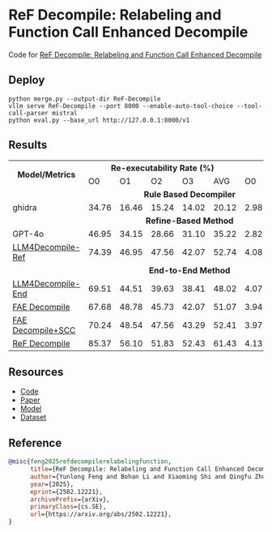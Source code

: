 # ReF Decompile: Relabeling and Function Call Enhanced Decompile

Code for [ReF Decompile: Relabeling and Function Call Enhanced Decompile](https://arxiv.org/abs/2502.12221)

## Deploy

```base
python merge.py --output-dir ReF-Decompile
vllm serve ReF-Decompile --port 8000 --enable-auto-tool-choice --tool-call-parser mistral
python eval.py --base_url http://127.0.0.1:8000/v1
```

## Results

<table class="table">
    <tr class="header">
        <th rowspan="2">Model/Metrics</th>
        <th colspan="5">Re-executability Rate (%)</th>
        <th colspan="5">Readability (#)</th>
    </tr>
    <tr class="header">
        <td>O0</td><td>O1</td><td>O2</td><td>O3</td><td>AVG</td>
        <td>O0</td><td>O1</td><td>O2</td><td>O3</td><td>AVG</td>
    </tr>
    <tr style="text-align: center;"><td colspan="11"><strong>Rule Based Decompiler</strong></td></tr>
    <tr>
        <td>ghidra</td>
        <td>34.76</td><td>16.46</td><td>15.24</td><td>14.02</td><td>20.12</td>
        <td>2.98</td><td>2.41</td><td>2.52</td><td>2.38</td><td>2.57</td>
    </tr>
    <tr style="text-align: center;"><td colspan="11"><strong>Refine-Based Method</strong></td></tr>
    <tr>
        <td>GPT-4o</td>
        <td>46.95</td><td>34.15</td><td>28.66</td><td>31.10</td><td>35.22</td>
        <td>2.82</td><td>2.35</td><td>2.29</td><td>2.31</td><td>2.44</td>
    </tr>
    <tr>
        <td><a href="https://github.com/albertan017/LLM4Decompile">LLM4Decompile-Ref</a></td>
        <td>74.39</td><td>46.95</td><td>47.56</td><td>42.07</td><td>52.74</td>
        <td>4.08</td><td>3.38</td><td>3.34</td><td>3.19</td><td>3.50</td>
    </tr>
    <tr style="text-align: center;"><td colspan="11"><strong>End-to-End Method</strong></td></tr>
    <tr>
        <td><a href="https://github.com/albertan017/LLM4Decompile">LLM4Decompile-End</a></td>
        <td>69.51</td><td>44.51</td><td>39.63</td><td>38.41</td><td>48.02</td>
        <td>4.07</td><td>3.46</td><td>3.40</td><td>3.23</td><td>3.54</td>
    </tr>
    <tr>
        <td><a href="https://github.com/AlongWY/sccdec">FAE Decompile</a></td>
        <td>67.68</td><td>48.78</td><td>45.73</td><td>42.07</td><td>51.07</td>
        <td>3.94</td><td>3.46</td><td>3.40</td><td>3.25</td><td>3.51</td>
    </tr>
    <tr>
        <td><a href="https://github.com/AlongWY/sccdec">FAE Decompile+SCC</a></td>
        <td>70.24</td><td>48.54</td><td>47.56</td><td>43.29</td><td>52.41</td>
        <td>3.97</td><td>3.48</td><td>3.41</td><td>3.23</td><td>3.52</td>
    </tr>
    <tr>
        <td><a href="https://github.com/AlongWY/ReF-Dec">ReF Decompile</a></td>
        <td>85.37</td><td>56.10</td><td>51.83</td><td>52.43</td><td>61.43</td>
        <td>4.13</td><td>3.60</td><td>3.54</td><td>3.49</td><td>3.69</td>
    </tr>
</table>


## Resources

+ [Code](https://github.com/AlongWY/ReF-Dec)
+ [Paper](https://arxiv.org/abs/2502.12221)
+ [Model](https://huggingface.co/ylfeng/ReF-Decompile-lora)
+ [Dataset](https://huggingface.co/datasets/ylfeng/ReF-Decompile-dataset)

## Reference

```bibtex
@misc{feng2025refdecompilerelabelingfunction,
      title={ReF Decompile: Relabeling and Function Call Enhanced Decompile}, 
      author={Yunlong Feng and Bohan Li and Xiaoming Shi and Qingfu Zhu and Wanxiang Che},
      year={2025},
      eprint={2502.12221},
      archivePrefix={arXiv},
      primaryClass={cs.SE},
      url={https://arxiv.org/abs/2502.12221}, 
}
```
